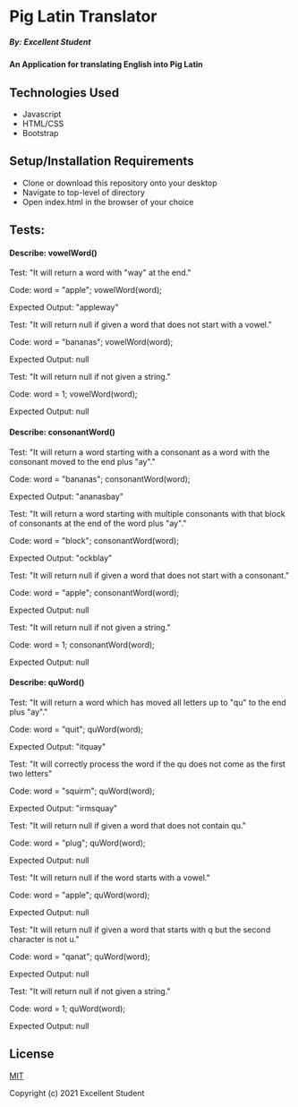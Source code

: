 # Pig Latin Translator

##### By: Excellent Student

#### An Application for translating English into Pig Latin

## Technologies Used

* Javascript
* HTML/CSS
* Bootstrap

## Setup/Installation Requirements

* Clone or download this repository onto your desktop
* Navigate to top-level of directory
* Open index.html in the browser of your choice

## Tests:

#### Describe: vowelWord()

Test: "It will return a word with "way" at the end."

Code: 
word = "apple";
vowelWord(word);

Expected Output: "appleway"


Test: "It will return null if given a word that does not start with a vowel."

Code:
word = "bananas";
vowelWord(word);

Expected Output: null


Test: "It will return null if not given a string."

Code:
word = 1;
vowelWord(word);

Expected Output: null


#### Describe: consonantWord()

Test: "It will return a word starting with a consonant as a word with the consonant moved to the end plus "ay"."

Code: 
word = "bananas";
consonantWord(word);

Expected Output: "ananasbay"


Test: "It will return a word starting with multiple consonants with that block of consonants at the end of the word plus "ay"."

Code:
word = "block";
consonantWord(word);

Expected Output: "ockblay"


Test: "It will return null if given a word that does not start with a consonant."

Code:
word = "apple";
consonantWord(word);

Expected Output: null


Test: "It will return null if not given a string."

Code:
word = 1;
consonantWord(word);

Expected Output: null


#### Describe: quWord()

Test: "It will return a word which has moved all letters up to "qu" to the end plus "ay"."

Code: 
word = "quit";
quWord(word);

Expected Output: "itquay"


Test: "It will correctly process the word if the qu does not come as the first two letters"

Code:
word = "squirm";
quWord(word);

Expected Output: "irmsquay"


Test: "It will return null if given a word that does not contain qu."

Code:
word = "plug";
quWord(word);

Expected Output: null


Test: "It will return null if the word starts with a vowel."

Code:
word = "apple";
quWord(word);

Expected Output: null


Test: "It will return null if given a word that starts with q but the second character is not u."

Code:
word = "qanat";
quWord(word);

Expected Output: null


Test: "It will return null if not given a string."

Code:
word = 1;
quWord(word);

Expected Output: null


## License

[MIT](https://opensource.org/licenses/MIT)


Copyright (c) 2021 Excellent Student
